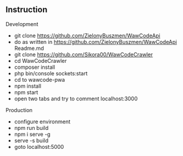 ## Instruction

Development
- git clone https://github.com/ZielonyBuszmen/WawCodeApi
- do as written in https://github.com/ZielonyBuszmen/WawCodeApi Readme.md
- git clone https://github.com/Sikora00/WawCodeCrawler
- cd WawCodeCrawler
- composer install
- php bin/console sockets:start
- cd to wawcode-pwa
- npm install
- npm start
- open two tabs and try to comment localhost:3000

Production

- configure environment
- npm run build
- npm i serve -g
- serve -s build
- goto localhost:5000
